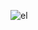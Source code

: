 ![el](https://user-images.githubusercontent.com/69845234/146067226-def918cf-d3e0-4368-8d8f-79193609cc84.jpg)
